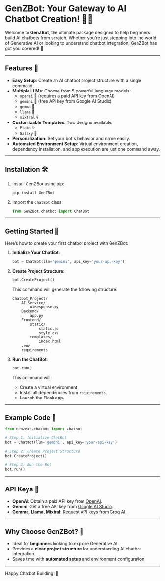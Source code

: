 # GenZBot: Your Gateway to AI Chatbot Creation! 🤖✨

Welcome to **GenZBot**, the ultimate package designed to help beginners build AI chatbots from scratch. Whether you're just stepping into the world of Generative AI or looking to understand chatbot integration, GenZBot has got you covered! 🚀

---

## Features 🌟

- **Easy Setup**: Create an AI chatbot project structure with a single command.
- **Multiple LLMs**: Choose from 5 powerful language models:
  - `openai` 🔑 (requires a paid API key from OpenAI)
  - `gemini` 🌌 (free API key from Google AI Studio)
  - `gemma` 🧠
  - `llama` 🦙
  - `mixtral` 🌀
- **Customizable Templates**: Two designs available:
  - `Plain` ✨
  - `Galaxy` 🌠
- **Personalization**: Set your bot's behavior and name easily.
- **Automated Environment Setup**: Virtual environment creation, dependency installation, and app execution are just one command away.

---

## Installation 🛠️

1. Install GenZBot using pip:
   ```bash
   pip install GenZBot
   ```

2. Import the `ChatBot` class:
   ```python
   from GenZBot.chatbot import ChatBot
   ```

---

## Getting Started 🚀

Here’s how to create your first chatbot project with GenZBot:

1. **Initialize Your ChatBot**:
   ```python
   bot = ChatBot(llm='gemini', api_key='your-api-key')
   ```

2. **Create Project Structure**:
   ```python
   bot.CreateProject()
   ```
   This command will generate the following structure:
   ```
   Chatbot_Project/
       AI_Service/
           AIResponse.py
       Backend/
           app.py
       Frontend/
           static/
               static.js
               style.css
           templates/
               index.html
       .env
       requirements
   ```

3. **Run the ChatBot**:
   ```python
   bot.run()
   ```
   This command will:
   - Create a virtual environment.
   - Install all dependencies from `requirements`.
   - Launch the Flask app.

---

## Example Code 📝

```python
from GenZBot.chatbot import ChatBot

# Step 1: Initialize ChatBot
bot = ChatBot(llm='gemini', api_key='your-api-key')

# Step 2: Create Project Structure
bot.CreateProject()

# Step 3: Run the Bot
bot.run()
```

---

## API Keys 🔑

- **OpenAI**: Obtain a paid API key from [OpenAI](https://openai.com/).
- **Gemini**: Get a free API key from [Google AI Studio](https://ai.google/).
- **Gemma, Llama, Mixtral**: Request API keys from [Groq AI](https://groq.com/).

---

## Why Choose GenZBot? 🤔

- Ideal for **beginners** looking to explore Generative AI.
- Provides a **clear project structure** for understanding AI chatbot integration.
- Saves time with **automated setup** and environment configuration.

---

Happy Chatbot Building! 🎉
